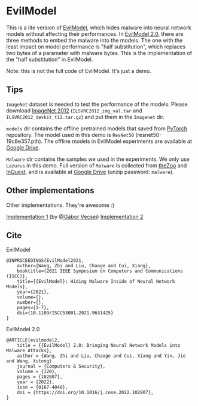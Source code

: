 # EvilModel

This is a lite version of [EvilModel](https://doi.org/10.1016/j.cose.2022.102807), which hides malware into neural network models without affecting their performances. In [EvilModel 2.0](https://doi.org/10.1016/j.cose.2022.102807), there are three methods to embed the malware into the models. The one with the least impact on model performance is "half substitution", which replaces two bytes of a parameter with malware bytes. This is the implementation of the "half substitution" in EvilModel. 

Note: this is not the full code of EvilModel. It's just a demo.

## Tips

`ImageNet` dataset is needed to test the performance of the models. Please download [ImageNet 2012](https://www.image-net.org/download.php) (`ILSVRC2012_img_val.tar` and `ILSVRC2012_devkit_t12.tar.gz`) and put them in the `Imagenet` dir.

`models` dir contains the offline pretrained models that saved from [PyTorch](https://github.com/pytorch/vision) repository. The model used in this demo is `ResNet50` (resnet50-19c8e357.pth). The offline models in EvilModel experiments are available at [Google Drive](https://drive.google.com/file/d/1bWu-2jBig-Lbo2KNC_uRnbVY0ABTjs55/view?usp=share_link).

`Malware` dir contains the samples we used in the experiments. We only use `Lazurus` in this demo. Full version of `Malware` is collected from [theZoo](https://github.com/ytisf/theZoo) and [InQuest](https://github.com/InQuest/malware-samples), and is available at [Google Drive](https://drive.google.com/file/d/15ivwxbQBadkXBgI8LGTyMWYQOrXMs1YP/view?usp=share_link) (unzip password: `malware`).

## Other implementations

Other implementations. They're awesome :) 

[Implementation 1](https://github.com/gaborvecsei/Neural-Network-Steganography) (by [@Gábor Vecsei](https://www.gaborvecsei.com/)) [Implementation 2](https://github.com/fishjojo1/pyfltemb) 

## Cite

EvilModel
```
@INPROCEEDINGS{EvilModel2021,
    author={Wang, Zhi and Liu, Chaoge and Cui, Xiang},
    booktitle={2021 IEEE Symposium on Computers and Communications (ISCC)}, 
    title={{EvilModel}: Hiding Malware Inside of Neural Network Models}, 
    year={2021},
    volume={},
    number={},
    pages={1-7},
    doi={10.1109/ISCC53001.2021.9631425}
}
```

EvilModel 2.0
```
@ARTICLE{evilmodel2,
    title = {{EvilModel} 2.0: Bringing Neural Network Models into Malware Attacks},
    author = {Wang, Zhi and Liu, Chaoge and Cui, Xiang and Yin, Jie and Wang, Xutong}
    journal = {Computers & Security},
    volume = {120},
    pages = {102807},
    year = {2022},
    issn = {0167-4048},
    doi = {https://doi.org/10.1016/j.cose.2022.102807},
}
```

